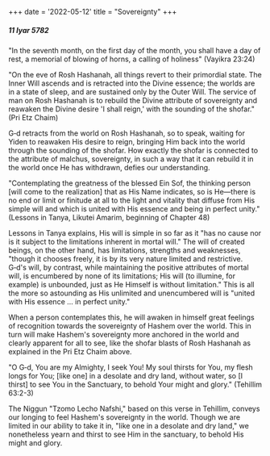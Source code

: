 +++
date = '2022-05-12'
title = "Sovereignty"
+++

##### 11 Iyar 5782

"In the seventh month, on the first day of the month, you shall have a day of rest, a memorial of blowing of horns, a calling of holiness" (Vayikra 23:24)

"On the eve of Rosh Hashanah, all things revert to their primordial state. The Inner Will ascends and is retracted into the Divine essence; the worlds are in a state of sleep, and are sustained only by the Outer Will. The service of man on Rosh Hashanah is to rebuild the Divine attribute of sovereignty and reawaken the Divine desire 'I shall reign,' with the sounding of the shofar." (Pri Etz Chaim)

G‑d retracts from the world on Rosh Hashanah, so to speak, waiting for Yiden to reawaken His desire to reign, bringing Him back into the world through the sounding of the shofar. How exactly the shofar is connected to the attribute of malchus, sovereignty, in such a way that it can rebuild it in the world once He has withdrawn, defies our understanding.

"Contemplating the greatness of the blessed Ein Sof, the thinking person [will come to the realization] that as His Name indicates, so is He—there is no end or limit or finitude at all to the light and vitality that diffuse from His simple will and which is united with His essence and being in perfect unity." (Lessons in Tanya, Likutei Amarim, beginning of Chapter 48)

Lessons in Tanya explains, His will is simple in so far as it "has no cause nor is it subject to the limitations inherent in mortal will." The will of created beings, on the other hand, has limitations, strengths and weaknesses, "though it chooses freely, it is by its very nature limited and restrictive. G‑d's will, by contrast, while maintaining the positive attributes of mortal will, is encumbered by none of its limitations; His will (to illumine, for example) is unbounded, just as He Himself is without limitation." This is all the more so astounding as His unlimited and unencumbered will is "united with His essence ... in perfect unity."

When a person contemplates this, he will awaken in himself great feelings of recognition towards the sovereignty of Hashem over the world. This in turn will make Hashem's sovereignty more anchored in the world and clearly apparent for all to see, like the shofar blasts of Rosh Hashanah as explained in the Pri Etz Chaim above.

"O G‑d, You are my Almighty, I seek You! My soul thirsts for You, my flesh longs for You; [like one] in a desolate and dry land, without water, so [I thirst] to see You in the Sanctuary, to behold Your might and glory." (Tehillim 63:2-3)

The Niggun "Tzomo Lecho Nafshi," based on this verse in Tehillim, conveys our longing to feel Hashem's sovereignty in the world. Though we are limited in our ability to take it in, "like one in a desolate and dry land," we nonetheless yearn and thirst to see Him in the sanctuary, to behold His might and glory.
